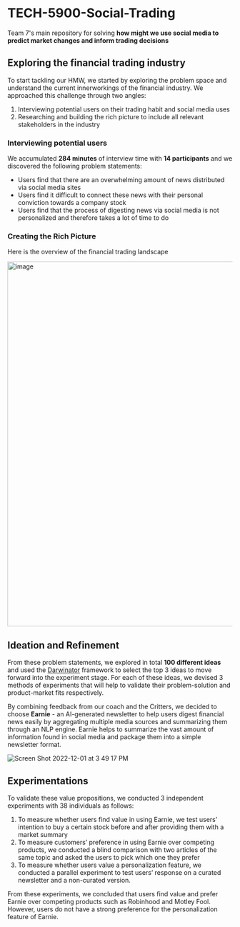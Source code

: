 # TECH-5900-Social-Trading

Team 7's main repository for solving **how might we use social media to predict market changes and inform trading decisions**

## Exploring the financial trading industry

To start tackling our HMW, we started by exploring the problem space and understand the current innerworkings of the financial industry. We approached this challenge through two angles:
1. Interviewing potential users on their trading habit and social media uses
2. Researching and building the rich picture to include all relevant stakeholders in the industry

### Interviewing potential users

We accumulated **284 minutes** of interview time with **14 participants** and we discovered the following problem statements:
- Users find that there are an overwhelming amount of news distributed via social media sites
- Users find it difficult to connect these news with their personal conviction towards a company stock
- Users find that the process of digesting news via social media is not personalized and therefore takes a lot of time to do

### Creating the Rich Picture

Here is the overview of the financial trading landscape

<img width="817" alt="image" src="https://user-images.githubusercontent.com/6238480/205348982-296e7e53-77d3-4f72-8612-1f5115bd6965.png">

## Ideation and Refinement

From these problem statements, we explored in total **100 different ideas** and used the [Darwinator](http://darwinator.com/) framework to select the top 3 ideas to move forward into the experiment stage. For each of these ideas, we devised 3 methods of experiments that will help to validate their problem-solution and product-market fits respectively.

By combining feedback from our coach and the Critters, we decided to choose **Earnie** - an AI-generated newsletter to help users digest financial news easily by aggregating multiple media sources and summarizing them through an NLP engine. Earnie helps to summarize the vast amount of information found in social media and package them into a simple newsletter format.

![Screen Shot 2022-12-01 at 3 49 17 PM](https://user-images.githubusercontent.com/6238480/205156520-eaf64c64-8de4-495f-8c99-2796c1c76fa4.png)

## Experimentations

To validate these value propositions, we conducted 3 independent experiments with 38 individuals as follows:

1. To measure whether users find value in using Earnie, we test users’ intention to buy a certain stock before and after providing them with a market summary
2. To measure customers’ preference in using Earnie over competing products, we conducted a blind comparison with two articles of the same topic and asked the users to pick which one they prefer
3. To measure whether users value a personalization feature, we conducted a parallel experiment to test users’ response on a curated newsletter and a non-curated version.

From these experiments, we concluded that users find value and prefer Earnie over competing products such as Robinhood and Motley Fool. However, users do not have a strong preference for the personalization feature of Earnie.




